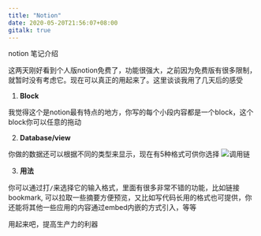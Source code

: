 ```yaml
---
title: "Notion"
date: 2020-05-20T21:56:07+08:00
gitalk: true
---
```


notion 笔记介绍
<!--more-->

这两天刚好看到个人版notion免费了，功能很强大，之前因为免费版有很多限制，就暂时没有考虑它。现在可以真正的用起来了。这里谈谈我用了几天后的感受

1. **Block**

我觉得这个是notion最有特点的地方，你写的每个小段内容都是一个block，这个block你可以任意的拖动

2. **Database/view**

你做的数据还可以根据不同的类型来显示，现在有5种格式可供你选择
![调用链](/images/database.png)

3. **用法**

你可以通过打`/`来选择它的输入格式，里面有很多非常不错的功能，比如链接bookmark, 可以拉取一些摘要方便预览，又比如写代码长用的格式也可提供，你还能将其他一些应用的内容通过embed内嵌的方式引入，等等


用起来吧，提高生产力的利器